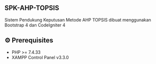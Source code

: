 ## SPK-AHP-TOPSIS

Sistem Pendukung Keputusan Metode AHP TOPSIS dibuat menggunakan Bootstrap 4 dan CodeIgniter 4


## ⚙ Prerequisites
- PHP >= 7.4.33
- XAMPP Control Panel v3.3.0
